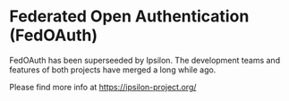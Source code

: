 Federated Open Authentication (FedOAuth)
========================================

FedOAuth has been superseeded by Ipsilon.
The development teams and features of both projects
have merged a long while ago.

Please find more info at https://ipsilon-project.org/

